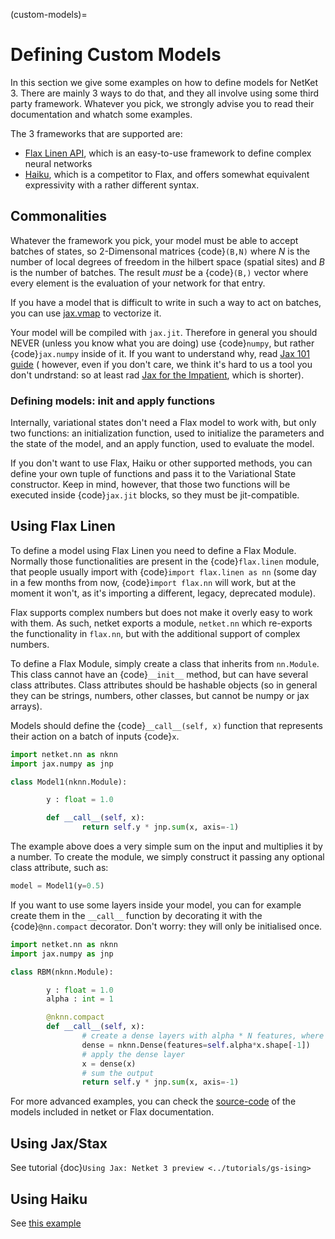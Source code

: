 (custom-models)=

# Defining Custom Models

In this section we give some examples on how to define models for NetKet 3.
There are mainly 3 ways to do that, and they all involve using some third party
framework.
Whatever you pick, we strongly advise you to read their documentation and whatch
some examples.

The 3 frameworks that are supported are:

- [Flax Linen API](https://flax.readthedocs.io/en/latest/examples.html), which is an easy-to-use framework to define complex neural networks
- [Haiku](https://github.com/deepmind/dm-haiku), which is a competitor to Flax, and offers somewhat equivalent expressivity with a rather different syntax.

## Commonalities

Whatever the framework you pick, your model must be able to accept batches of states, so 2-Dimensonal matrices {code}`(B,N)` where $N$ is the number of local degrees of freedom in the hilbert space (spatial sites) and $B$ is the number of batches.
The result *must* be a {code}`(B,)` vector  where every element is the evaluation of your network for that entry.

If you have a model that is difficult to write in such a way to act on batches, you can use [jax.vmap](https://jax.readthedocs.io/en/latest/jax.html#jax.vmap) to vectorize it.

Your model will be compiled with `jax.jit`. Therefore in general you should NEVER (unless you know what you are doing) use {code}`numpy`, but rather {code}`jax.numpy` inside of it.
If you want to understand why, read [Jax 101 guide](https://jax.readthedocs.io/en/latest/jax-101/index.html) ( however, even if you don't care, we think it's hard to us a tool you don't undrstand: so at least rad [Jax for the Impatient](https://flax.readthedocs.io/en/latest/notebooks/jax_for_the_impatient.html), which is shorter).

### Defining models: init and apply functions

Internally, variational states don't need a Flax model to work with, but only two functions: an initialization
function, used to initialize the parameters and the state of the model, and an apply function, used to evaluate
the model.

If you don't want to use Flax, Haiku or other supported methods, you can define your own tuple of functions and
pass it to the Variational State constructor. Keep in mind, however, that those two functions will be executed
inside {code}`jax.jit` blocks, so they must be jit-compatible.

## Using Flax Linen

To define a model using Flax Linen you need to define a Flax Module. Normally those functionalities are present
in the {code}`flax.linen` module, that people usually import with {code}`import flax.linen as nn` (some day in
a few months from now, {code}`import flax.nn` will work, but at the moment it won't, as it's importing a different,
legacy, deprecated module).

Flax supports complex numbers but does not make it overly easy to work with them.
As such, netket exports a module, `netket.nn` which re-exports the functionality in `flax.nn`, but
with the additional support of complex numbers.

To define a Flax Module, simply create a class that inherits from `nn.Module`.
This class cannot have an {code}`__init__` method, but can have several class attributes.
Class attributes should be hashable objects (so in general they can be strings, numbers, other classes, but cannot
be numpy or jax arrays).

Models should define the {code}`__call__(self, x)` function that represents their action on a batch of inputs {code}`x`.

```python
import netket.nn as nknn
import jax.numpy as jnp

class Model1(nknn.Module):

        y : float = 1.0

        def __call__(self, x):
                return self.y * jnp.sum(x, axis=-1)
```

The example above does a very simple sum on the input and multiplies it by a number. To create the module, we simply construct it
passing any optional class attribute, such as:

```python
model = Model1(y=0.5)
```

If you want to use some layers inside your model, you can for example create them in the `__call__` function by decorating it with
the {code}`@nn.compact` decorator. Don't worry: they will only be initialised once.

```python
import netket.nn as nknn
import jax.numpy as jnp

class RBM(nknn.Module):

        y : float = 1.0
        alpha : int = 1

        @nknn.compact
        def __call__(self, x):
                # create a dense layers with alpha * N features, where N is the size of the system
                dense = nknn.Dense(features=self.alpha*x.shape[-1])
                # apply the dense layer
                x = dense(x)
                # sum the output
                return self.y * jnp.sum(x, axis=-1)
```

For more advanced examples, you can check the [source-code](https://github.com/netket/netket/tree/master/netket/models)
of the models included in netket or Flax documentation.

## Using Jax/Stax

See tutorial {doc}`Using Jax: Netket 3 preview <../tutorials/gs-ising>`

## Using Haiku

See [this example](https://github.com/netket/netket/blob/master/Examples/Ising1d/ising1d_hk.py)
